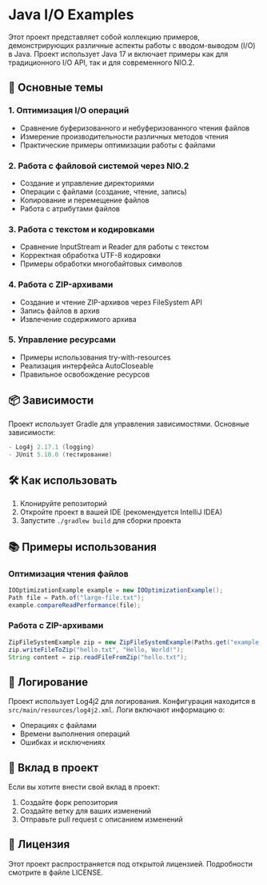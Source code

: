 # Java I/O Examples

Этот проект представляет собой коллекцию примеров, демонстрирующих различные аспекты работы с вводом-выводом (I/O) в Java.
Проект использует Java 17 и включает примеры как для традиционного I/O API, так и для современного NIO.2.

## 🚀 Основные темы

### 1. Оптимизация I/O операций
- Сравнение буферизованного и небуферизованного чтения файлов
- Измерение производительности различных методов чтения
- Практические примеры оптимизации работы с файлами

### 2. Работа с файловой системой через NIO.2
- Создание и управление директориями
- Операции с файлами (создание, чтение, запись)
- Копирование и перемещение файлов
- Работа с атрибутами файлов

### 3. Работа с текстом и кодировками
- Сравнение InputStream и Reader для работы с текстом
- Корректная обработка UTF-8 кодировки
- Примеры обработки многобайтовых символов

### 4. Работа с ZIP-архивами
- Создание и чтение ZIP-архивов через FileSystem API
- Запись файлов в архив
- Извлечение содержимого архива

### 5. Управление ресурсами
- Примеры использования try-with-resources
- Реализация интерфейса AutoCloseable
- Правильное освобождение ресурсов

## 📦 Зависимости

Проект использует Gradle для управления зависимостями. Основные зависимости:

```groovy
- Log4j 2.17.1 (logging)
- JUnit 5.10.0 (тестирование)
```

## 🛠 Как использовать

1. Клонируйте репозиторий
2. Откройте проект в вашей IDE (рекомендуется IntelliJ IDEA)
3. Запустите `./gradlew build` для сборки проекта

## 📚 Примеры использования

### Оптимизация чтения файлов
```java
IOOptimizationExample example = new IOOptimizationExample();
Path file = Path.of("large-file.txt");
example.compareReadPerformance(file);
```

### Работа с ZIP-архивами
```java
ZipFileSystemExample zip = new ZipFileSystemExample(Paths.get("example.zip"));
zip.writeFileToZip("hello.txt", "Hello, World!");
String content = zip.readFileFromZip("hello.txt");
```

## 📝 Логирование

Проект использует Log4j2 для логирования. Конфигурация находится в `src/main/resources/log4j2.xml`.
Логи включают информацию о:
- Операциях с файлами
- Времени выполнения операций
- Ошибках и исключениях

## 🤝 Вклад в проект

Если вы хотите внести свой вклад в проект:
1. Создайте форк репозитория
2. Создайте ветку для ваших изменений
3. Отправьте pull request с описанием изменений

## 📄 Лицензия

Этот проект распространяется под открытой лицензией. Подробности смотрите в файле LICENSE.
